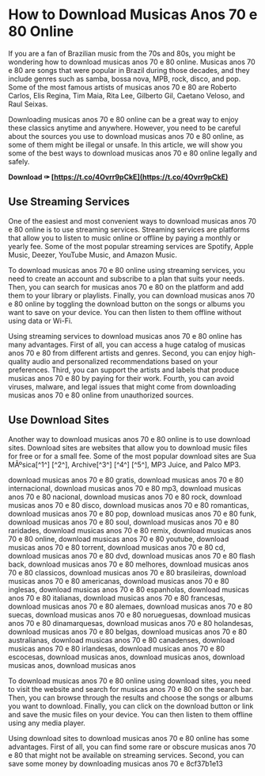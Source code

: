 
 
# How to Download Musicas Anos 70 e 80 Online
  
If you are a fan of Brazilian music from the 70s and 80s, you might be wondering how to download musicas anos 70 e 80 online. Musicas anos 70 e 80 are songs that were popular in Brazil during those decades, and they include genres such as samba, bossa nova, MPB, rock, disco, and pop. Some of the most famous artists of musicas anos 70 e 80 are Roberto Carlos, Elis Regina, Tim Maia, Rita Lee, Gilberto Gil, Caetano Veloso, and Raul Seixas.
  
Downloading musicas anos 70 e 80 online can be a great way to enjoy these classics anytime and anywhere. However, you need to be careful about the sources you use to download musicas anos 70 e 80 online, as some of them might be illegal or unsafe. In this article, we will show you some of the best ways to download musicas anos 70 e 80 online legally and safely.
 
**Download ✑ [https://t.co/4Ovrr9pCkE](https://t.co/4Ovrr9pCkE)**


  
## Use Streaming Services
  
One of the easiest and most convenient ways to download musicas anos 70 e 80 online is to use streaming services. Streaming services are platforms that allow you to listen to music online or offline by paying a monthly or yearly fee. Some of the most popular streaming services are Spotify, Apple Music, Deezer, YouTube Music, and Amazon Music.
  
To download musicas anos 70 e 80 online using streaming services, you need to create an account and subscribe to a plan that suits your needs. Then, you can search for musicas anos 70 e 80 on the platform and add them to your library or playlists. Finally, you can download musicas anos 70 e 80 online by toggling the download button on the songs or albums you want to save on your device. You can then listen to them offline without using data or Wi-Fi.
  
Using streaming services to download musicas anos 70 e 80 online has many advantages. First of all, you can access a huge catalog of musicas anos 70 e 80 from different artists and genres. Second, you can enjoy high-quality audio and personalized recommendations based on your preferences. Third, you can support the artists and labels that produce musicas anos 70 e 80 by paying for their work. Fourth, you can avoid viruses, malware, and legal issues that might come from downloading musicas anos 70 e 80 online from unauthorized sources.
  
## Use Download Sites
  
Another way to download musicas anos 70 e 80 online is to use download sites. Download sites are websites that allow you to download music files for free or for a small fee. Some of the most popular download sites are Sua MÃºsica[^1^] [^2^], Archive[^3^] [^4^] [^5^], MP3 Juice, and Palco MP3.
 
download musicas anos 70 e 80 gratis,  download musicas anos 70 e 80 internacional,  download musicas anos 70 e 80 mp3,  download musicas anos 70 e 80 nacional,  download musicas anos 70 e 80 rock,  download musicas anos 70 e 80 disco,  download musicas anos 70 e 80 romanticas,  download musicas anos 70 e 80 pop,  download musicas anos 70 e 80 funk,  download musicas anos 70 e 80 soul,  download musicas anos 70 e 80 raridades,  download musicas anos 70 e 80 remix,  download musicas anos 70 e 80 online,  download musicas anos 70 e 80 youtube,  download musicas anos 70 e 80 torrent,  download musicas anos 70 e 80 cd,  download musicas anos 70 e 80 dvd,  download musicas anos 70 e 80 flash back,  download musicas anos 70 e 80 melhores,  download musicas anos 70 e 80 classicos,  download musicas anos 70 e 80 brasileiras,  download musicas anos 70 e 80 americanas,  download musicas anos 70 e 80 inglesas,  download musicas anos 70 e 80 espanholas,  download musicas anos 70 e 80 italianas,  download musicas anos 70 e 80 francesas,  download musicas anos 70 e 80 alemaes,  download musicas anos 70 e 80 suecas,  download musicas anos 70 e 80 norueguesas,  download musicas anos 70 e 80 dinamarquesas,  download musicas anos 70 e 80 holandesas,  download musicas anos 70 e 80 belgas,  download musicas anos 70 e 80 australianas,  download musicas anos 70 e 80 canadenses,  download musicas anos 70 e 80 irlandesas,  download musicas anos 70 e 80 escocesas,  download musicas anos,  download musicas anos,  download musicas anos,  download musicas anos
  
To download musicas anos 70 e 80 online using download sites, you need to visit the website and search for musicas anos 70 e 80 on the search bar. Then, you can browse through the results and choose the songs or albums you want to download. Finally, you can click on the download button or link and save the music files on your device. You can then listen to them offline using any media player.
  
Using download sites to download musicas anos 70 e 80 online has some advantages. First of all, you can find some rare or obscure musicas anos 70 e 80 that might not be available on streaming services. Second, you can save some money by downloading musicas anos 70 e
 8cf37b1e13
 
